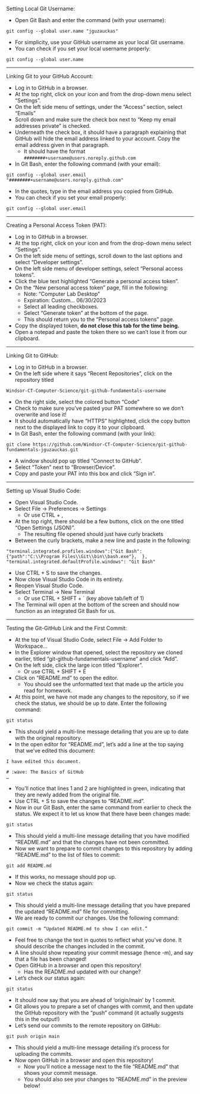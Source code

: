 Setting Local Git Username:

- Open Git Bash and enter the command (with your username):

```
git config --global user.name "jguzauckas"
```

- For simplicity, use your GitHub username as your local Git username.
- You can check if you set your local username properly:

```
git config --global user.name
```

---

Linking Git to your GitHub Account:

- Log in to GitHub in a browser.
- At the top right, click on your icon and from the drop-down menu select “Settings”.
- On the left side menu of settings, under the “Access” section, select “Emails”
- Scroll down and make sure the check box next to “Keep my email addresses private” is checked.
- Underneath the check box, it should have a paragraph explaining that GitHub will hide the email address linked to your account. Copy the email address given in that paragraph.
  - It should have the format `########+username@users.noreply.github.com`
- In Git Bash, enter the following command (with your email):

```
git config --global user.email "########+username@users.noreply.github.com"
```

- In the quotes, type in the email address you copied from GitHub.
- You can check if you set your email properly:

```
git config --global user.email
```

---

Creating a Personal Access Token (PAT):

- Log in to GitHub in a browser.
- At the top right, click on your icon and from the drop-down menu select “Settings”.
- On the left side menu of settings, scroll down to the last options and select “Developer settings”.
- On the left side menu of developer settings, select “Personal access tokens”.
- Click the blue text highlighted “Generate a personal access token”.
- On the “New personal access token” page, fill in the following:
  - Note: “Computer Lab Desktop”
  - Expiration: Custom… 06/30/2023
  - Select all leading checkboxes.
  - Select “Generate token” at the bottom of the page.
  - This should return you to the “Personal access tokens” page.
- Copy the displayed token, **do not close this tab for the time being.**
- Open a notepad and paste the token there so we can’t lose it from our clipboard.

---

Linking Git to GitHub:

- Log in to GitHub in a browser.
- On the left side where it says “Recent Repositories”, click on the repository titled

```
Windsor-CT-Computer-Science/git-github-fundamentals-username
```

- On the right side, select the colored button “Code”
- Check to make sure you’ve pasted your PAT somewhere so we don’t overwrite and lose it!
- It should automatically have “HTTPS” highlighted, click the copy button next to the displayed link to copy it to your clipboard.
- In Git Bash, enter the following command (with your link):

```
git clone https://github.com/Windsor-CT-Computer-Science/git-github-fundamentals-jguzauckas.git
```

- A window should pop up titled “Connect to GitHub”.
- Select “Token” next to “Browser/Device”.
- Copy and paste your PAT into this box and click “Sign in”.

---

Setting up Visual Studio Code:

- Open Visual Studio Code.
- Select File → Preferences → Settings
  - Or use CTRL + ,
- At the top right, there should be a few buttons, click on the one titled “Open Settings (JSON)”.
  - The resulting file opened should just have curly brackets
- Between the curly brackets, make a new line and paste in the following:

```
"terminal.integrated.profiles.windows":{"Git Bash":{"path":"C:\\Program Files\\Git\\bin\\bash.exe"},  },
"terminal.integrated.defaultProfile.windows": "Git Bash"
```

- Use CTRL + S to save the changes.
- Now close Visual Studio Code in its entirety.
- Reopen Visual Studio Code.
- Select Terminal → New Terminal
  - Or use CTRL + SHIFT + ` (key above tab/left of 1)
- The Terminal will open at the bottom of the screen and should now function as an integrated Git Bash for us.

---

Testing the Git-GitHub Link and the First Commit:

- At the top of Visual Studio Code, select File → Add Folder to Workspace…
- In the Explorer window that opened, select the repository we cloned earlier, titled “git-github-fundamentals-username” and click “Add”.
- On the left side, click the large icon titled “Explorer”.
  - Or use CTRL + SHIFT + E
- Click on “README.md” to open the editor.
  - You should see the unformatted text that made up the article you read for homework.
- At this point, we have not made any changes to the repository, so if we check the status, we should be up to date. Enter the following command:

```
git status
```

- This should yield a multi-line message detailing that you are up to date with the original repository.
- In the open editor for “README.md”, let’s add a line at the top saying that we’ve edited this document:

```
I have edited this document.

# :wave: The Basics of GitHub
…
```

- You’ll notice that lines 1 and 2 are highlighted in green, indicating that they are newly added from the original file.
- Use CTRL + S to save the changes to “README.md”.
- Now in our Git Bash, enter the same command from earlier to check the status. We expect it to let us know that there have been changes made:

```
git status
```

- This should yield a multi-line message detailing that you have modified “README.md” and that the changes have not been committed.
- Now we want to prepare to commit changes to this repository by adding “README.md” to the list of files to commit:

```
git add README.md
```

- If this works, no message should pop up.
- Now we check the status again:

```
git status
```

- This should yield a multi-line message detailing that you have prepared the updated “README.md” file for committing.
- We are ready to commit our changes. Use the following command:

```
git commit -m “Updated README.md to show I can edit.”
```

- Feel free to change the text in quotes to reflect what you’ve done. It should describe the changes included in the commit.
- A line should show repeating your commit message (hence -m), and say that a file has been changed!
- Open GitHub in a browser and open this repository!
  - Has the README.md updated with our change?
- Let’s check our status again:

```
git status
```

- It should now say that you are ahead of ‘origin/main’ by 1 commit.
- Git allows you to prepare a set of changes with commit, and then update the GitHub repository with the “push” command (it actually suggests this in the output!)
- Let’s send our commits to the remote repository on GitHub:

```
git push origin main
```

- This should yield a multi-line message detailing it’s process for uploading the commits.
- Now open GitHub in a browser and open this repository!
  - Now you’ll notice a message next to the file “README.md” that shows your commit message.
  - You should also see your changes to “README.md” in the preview below!
